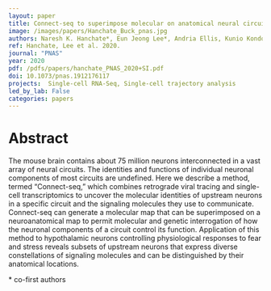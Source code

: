 ```yaml
---
layout: paper
title: Connect-seq to superimpose molecular on anatomical neural circuit maps
image: /images/papers/Hanchate_Buck_pnas.jpg
authors: Naresh K. Hanchate*, Eun Jeong Lee*, Andria Ellis, Kunio Kondoha, Donghui Kuanga, Ryan Basomc, Cole Trapnell, Linda B. Buck
ref: Hanchate, Lee et al. 2020.
journal: "PNAS"
year: 2020
pdf: /pdfs/papers/hanchate_PNAS_2020+SI.pdf
doi: 10.1073/pnas.1912176117
projects:  Single-cell RNA-Seq, Single-cell trajectory analysis
led_by_lab: False
categories: papers
---
```


# Abstract

The mouse brain contains about 75 million neurons interconnected in a vast array of neural circuits. The identities and functions of individual neuronal components of most circuits are undefined. Here we describe a method, termed “Connect-seq,” which combines retrograde viral tracing and single-cell transcriptomics to uncover the molecular identities of upstream neurons in a specific circuit and the signaling molecules they use to communicate. Connect-seq can generate a molecular map that can be superimposed on a neuroanatomical map to permit molecular and genetic interrogation of how the neuronal components of a circuit control its function. Application of this method to hypothalamic neurons controlling physiological responses to fear and stress reveals subsets of upstream neurons that express diverse constellations of signaling molecules and can be distinguished by their anatomical locations.

\* co-first authors
